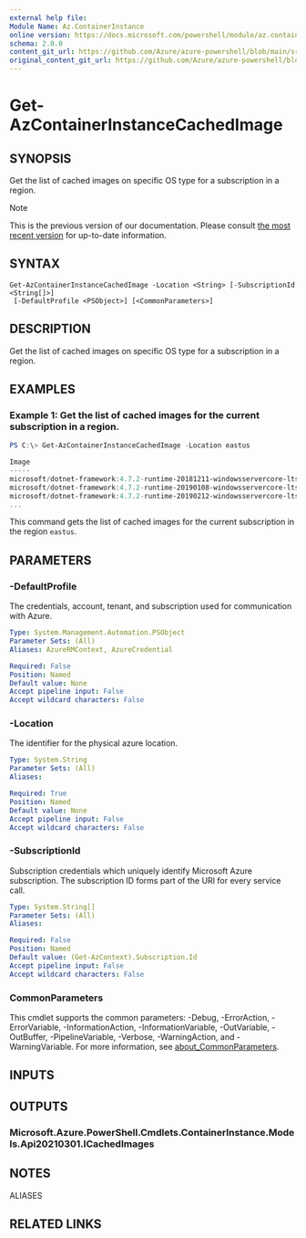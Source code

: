 ```yaml
---
external help file: 
Module Name: Az.ContainerInstance
online version: https://docs.microsoft.com/powershell/module/az.containerinstance/get-azcontainerinstancecachedimage
schema: 2.0.0
content_git_url: https://github.com/Azure/azure-powershell/blob/main/src/ContainerInstance/help/Get-AzContainerInstanceCachedImage.md
original_content_git_url: https://github.com/Azure/azure-powershell/blob/main/src/ContainerInstance/help/Get-AzContainerInstanceCachedImage.md
---
```


# Get-AzContainerInstanceCachedImage

## SYNOPSIS
Get the list of cached images on specific OS type for a subscription in a region.

> [!NOTE]
>This is the previous version of our documentation. Please consult [the most recent version](/powershell/module/az.containerinstance/get-azcontainerinstancecachedimage) for up-to-date information.

## SYNTAX

```
Get-AzContainerInstanceCachedImage -Location <String> [-SubscriptionId <String[]>]
 [-DefaultProfile <PSObject>] [<CommonParameters>]
```

## DESCRIPTION
Get the list of cached images on specific OS type for a subscription in a region.

## EXAMPLES

### Example 1: Get the list of cached images for the current subscription in a region.
```powershell
PS C:\> Get-AzContainerInstanceCachedImage -Location eastus

Image                                                                                OSType
-----                                                                                ------
microsoft/dotnet-framework:4.7.2-runtime-20181211-windowsservercore-ltsc2016         Windows
microsoft/dotnet-framework:4.7.2-runtime-20190108-windowsservercore-ltsc2016         Windows
microsoft/dotnet-framework:4.7.2-runtime-20190212-windowsservercore-ltsc2016         Windows
...
```

This command gets the list of cached images for the current subscription in the region `eastus`.

## PARAMETERS

### -DefaultProfile
The credentials, account, tenant, and subscription used for communication with Azure.

```yaml
Type: System.Management.Automation.PSObject
Parameter Sets: (All)
Aliases: AzureRMContext, AzureCredential

Required: False
Position: Named
Default value: None
Accept pipeline input: False
Accept wildcard characters: False
```

### -Location
The identifier for the physical azure location.

```yaml
Type: System.String
Parameter Sets: (All)
Aliases:

Required: True
Position: Named
Default value: None
Accept pipeline input: False
Accept wildcard characters: False
```

### -SubscriptionId
Subscription credentials which uniquely identify Microsoft Azure subscription.
The subscription ID forms part of the URI for every service call.

```yaml
Type: System.String[]
Parameter Sets: (All)
Aliases:

Required: False
Position: Named
Default value: (Get-AzContext).Subscription.Id
Accept pipeline input: False
Accept wildcard characters: False
```

### CommonParameters
This cmdlet supports the common parameters: -Debug, -ErrorAction, -ErrorVariable, -InformationAction, -InformationVariable, -OutVariable, -OutBuffer, -PipelineVariable, -Verbose, -WarningAction, and -WarningVariable. For more information, see [about_CommonParameters](http://go.microsoft.com/fwlink/?LinkID=113216).

## INPUTS

## OUTPUTS

### Microsoft.Azure.PowerShell.Cmdlets.ContainerInstance.Models.Api20210301.ICachedImages

## NOTES

ALIASES

## RELATED LINKS

